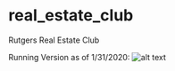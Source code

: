 # real_estate_club
Rutgers Real Estate Club

Running Version as of 1/31/2020:
![alt text](https://github.com/RutgersBlueprint/real_estate_club/blob/master/src/assets/version2-1.31.2020.gif)
